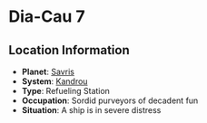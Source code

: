 # Dia-Cau 7

## Location Information
- **Planet**: [Savris](../planet--savris.md)
- **System**: [Kandrou](../../../system--kandrou.md)
- **Type**: Refueling Station
- **Occupation**: Sordid purveyors of decadent fun
- **Situation**: A ship is in severe distress